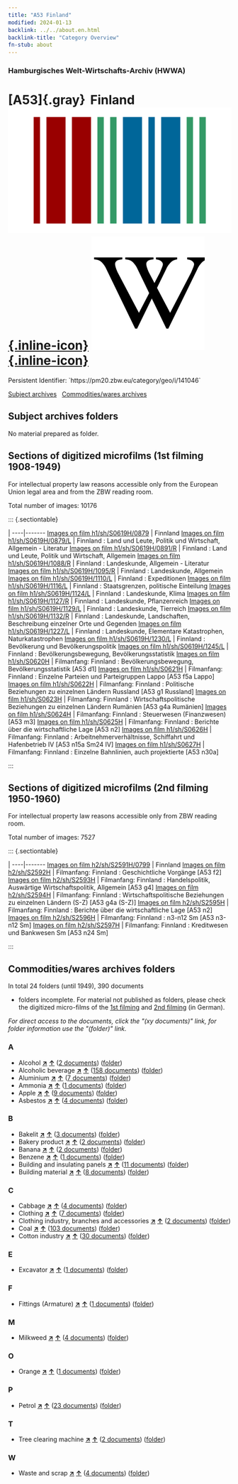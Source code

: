 ```yaml
---
title: "A53 Finland"
modified: 2024-01-13
backlink: ../../about.en.html
backlink-title: "Category Overview"
fn-stub: about
---
```


### Hamburgisches Welt-Wirtschafts-Archiv (HWWA)

# [A53]{.gray}&#8201; Finland &#160; [![Wikidata](/images/Wikidata-logo.svg "Wikidata"){.inline-icon}](http://www.wikidata.org/entity/Q33) [![Wikipedia](/images/Wikipedia-W.svg "Wikipedia"){.inline-icon}](https://en.wikipedia.org/wiki/Finland)

<div class="hint">Persistent Identifier: `https://pm20.zbw.eu/category/geo/i/141046`</div>





[Subject archives](#subject-archives-folders) &#160; [Commodities/wares archives](#commoditieswares-archives-folders)




## Subject archives folders








No material prepared as folder.



<a id="filmsections" />

## Sections of digitized microfilms (1st filming 1908-1949)

<p>For intellectual property law reasons accessible only from the European Union legal area and from the ZBW reading room.</p>



<p>Total number of images: 10176</p>




::: {.sectiontable}

 | 
----|-------
<a class="btn" href="https://pm20.zbw.eu/film/h1/sh/S0619H/0879" rel="nofollow">Images on film h1/sh/S0619H/0879</a> | Finnland
<a class="btn" href="https://pm20.zbw.eu/film/h1/sh/S0619H/0879/L" rel="nofollow">Images on film h1/sh/S0619H/0879/L</a> | Finnland : Land und Leute, Politik und Wirtschaft, Allgemein - Literatur
<a class="btn" href="https://pm20.zbw.eu/film/h1/sh/S0619H/0891/R" rel="nofollow">Images on film h1/sh/S0619H/0891/R</a> | Finnland : Land und Leute, Politik und Wirtschaft, Allgemein
<a class="btn" href="https://pm20.zbw.eu/film/h1/sh/S0619H/1088/R" rel="nofollow">Images on film h1/sh/S0619H/1088/R</a> | Finnland : Landeskunde, Allgemein - Literatur
<a class="btn" href="https://pm20.zbw.eu/film/h1/sh/S0619H/1095/R" rel="nofollow">Images on film h1/sh/S0619H/1095/R</a> | Finnland : Landeskunde, Allgemein
<a class="btn" href="https://pm20.zbw.eu/film/h1/sh/S0619H/1110/L" rel="nofollow">Images on film h1/sh/S0619H/1110/L</a> | Finnland : Expeditionen
<a class="btn" href="https://pm20.zbw.eu/film/h1/sh/S0619H/1116/L" rel="nofollow">Images on film h1/sh/S0619H/1116/L</a> | Finnland : Staatsgrenzen, politische Einteilung
<a class="btn" href="https://pm20.zbw.eu/film/h1/sh/S0619H/1124/L" rel="nofollow">Images on film h1/sh/S0619H/1124/L</a> | Finnland : Landeskunde, Klima
<a class="btn" href="https://pm20.zbw.eu/film/h1/sh/S0619H/1127/R" rel="nofollow">Images on film h1/sh/S0619H/1127/R</a> | Finnland : Landeskunde, Pflanzenreich
<a class="btn" href="https://pm20.zbw.eu/film/h1/sh/S0619H/1129/L" rel="nofollow">Images on film h1/sh/S0619H/1129/L</a> | Finnland : Landeskunde, Tierreich
<a class="btn" href="https://pm20.zbw.eu/film/h1/sh/S0619H/1132/R" rel="nofollow">Images on film h1/sh/S0619H/1132/R</a> | Finnland : Landeskunde, Landschaften, Beschreibung einzelner Orte und Gegenden
<a class="btn" href="https://pm20.zbw.eu/film/h1/sh/S0619H/1227/L" rel="nofollow">Images on film h1/sh/S0619H/1227/L</a> | Finnland : Landeskunde, Elementare Katastrophen, Naturkatastrophen
<a class="btn" href="https://pm20.zbw.eu/film/h1/sh/S0619H/1230/L" rel="nofollow">Images on film h1/sh/S0619H/1230/L</a> | Finnland : Bevölkerung und Bevölkerungspolitik
<a class="btn" href="https://pm20.zbw.eu/film/h1/sh/S0619H/1245/L" rel="nofollow">Images on film h1/sh/S0619H/1245/L</a> | Finnland : Bevölkerungsbewegung, Bevölkerungsstatistik
<a class="btn" href="https://pm20.zbw.eu/film/h1/sh/S0620H" rel="nofollow">Images on film h1/sh/S0620H</a> | Filmanfang: Finnland : Bevölkerungsbewegung, Bevölkerungsstatistik [A53 d1]
<a class="btn" href="https://pm20.zbw.eu/film/h1/sh/S0621H" rel="nofollow">Images on film h1/sh/S0621H</a> | Filmanfang: Finnland : Einzelne Parteien und Parteigruppen Lappo [A53 f5a Lappo]
<a class="btn" href="https://pm20.zbw.eu/film/h1/sh/S0622H" rel="nofollow">Images on film h1/sh/S0622H</a> | Filmanfang: Finnland : Politische Beziehungen zu einzelnen Ländern Russland [A53 g1 Russland]
<a class="btn" href="https://pm20.zbw.eu/film/h1/sh/S0623H" rel="nofollow">Images on film h1/sh/S0623H</a> | Filmanfang: Finnland : Wirtschaftspolitische Beziehungen zu einzelnen Ländern Rumänien [A53 g4a Rumänien]
<a class="btn" href="https://pm20.zbw.eu/film/h1/sh/S0624H" rel="nofollow">Images on film h1/sh/S0624H</a> | Filmanfang: Finnland : Steuerwesen (Finanzwesen) [A53 m3]
<a class="btn" href="https://pm20.zbw.eu/film/h1/sh/S0625H" rel="nofollow">Images on film h1/sh/S0625H</a> | Filmanfang: Finnland : Berichte über die wirtschaftliche Lage [A53 n2]
<a class="btn" href="https://pm20.zbw.eu/film/h1/sh/S0626H" rel="nofollow">Images on film h1/sh/S0626H</a> | Filmanfang: Finnland : Arbeitnehmerverhältnisse, Schiffahrt und Hafenbetrieb IV [A53 n15a Sm24 IV]
<a class="btn" href="https://pm20.zbw.eu/film/h1/sh/S0627H" rel="nofollow">Images on film h1/sh/S0627H</a> | Filmanfang: Finnland : Einzelne Bahnlinien, auch projektierte [A53 n30a]


:::




## Sections of digitized microfilms (2nd filming 1950-1960)

<p>For intellectual property law reasons accessible only from ZBW reading room.</p>



<p>Total number of images: 7527</p>




::: {.sectiontable}

 | 
----|-------
<a class="btn" href="https://pm20.zbw.eu/film/h2/sh/S2591H/0799" rel="nofollow">Images on film h2/sh/S2591H/0799</a> | Finnland
<a class="btn" href="https://pm20.zbw.eu/film/h2/sh/S2592H" rel="nofollow">Images on film h2/sh/S2592H</a> | Filmanfang: Finnland : Geschichtliche Vorgänge [A53 f2]
<a class="btn" href="https://pm20.zbw.eu/film/h2/sh/S2593H" rel="nofollow">Images on film h2/sh/S2593H</a> | Filmanfang: Finnland : Handelspolitik, Auswärtige Wirtschaftspolitik, Allgemein [A53 g4]
<a class="btn" href="https://pm20.zbw.eu/film/h2/sh/S2594H" rel="nofollow">Images on film h2/sh/S2594H</a> | Filmanfang: Finnland : Wirtschaftspolitische Beziehungen zu einzelnen Ländern (S-Z) [A53 g4a (S-Z)]
<a class="btn" href="https://pm20.zbw.eu/film/h2/sh/S2595H" rel="nofollow">Images on film h2/sh/S2595H</a> | Filmanfang: Finnland : Berichte über die wirtschaftliche Lage [A53 n2]
<a class="btn" href="https://pm20.zbw.eu/film/h2/sh/S2596H" rel="nofollow">Images on film h2/sh/S2596H</a> | Filmanfang: Finnland : n3-n12 Sm [A53 n3-n12 Sm]
<a class="btn" href="https://pm20.zbw.eu/film/h2/sh/S2597H" rel="nofollow">Images on film h2/sh/S2597H</a> | Filmanfang: Finnland : Kreditwesen und Bankwesen Sm [A53 n24 Sm]


:::














## Commodities/wares archives folders











In total 24 folders (until 1949), 390 documents
- folders incomplete.  For material not published as folders, please check the
digitized micro-films of the [1st filming](/film/h1_wa.de.html) and [2nd
filming](/film/h2_wa.de.html) (in German).

_For direct access to the documents, click the "(xy documents)" link, for folder information use the "(folder)" link._



### A

- Alcohol [**&nearr;**](../../../ware/i/163481/about.en.html "Alcohol (xXX all over the world)") [**&uarr;**](../../../ware/about.en.html#PID13-Ko02 "Ware category system") (<a href="https://pm20.zbw.eu/iiifview/folder/wa/163481,141046" title="about: Alcohol : Finland" target="_blank">2 documents</a>) ([folder](../../../../folder/wa/1634xx/163481/1410xx/141046/about.en.html))
- Alcoholic beverage [**&nearr;**](../../../ware/i/141966/about.en.html "Alcoholic beverage (xXX all over the world)") [**&uarr;**](../../../ware/about.en.html#PID20.02-Sp "Ware category system") (<a href="https://pm20.zbw.eu/iiifview/folder/wa/141966,141046" title="about: Alcoholic beverage : Finland" target="_blank">158 documents</a>) ([folder](../../../../folder/wa/1419xx/141966/1410xx/141046/about.en.html))
- Aluminium [**&nearr;**](../../../ware/i/141969/about.en.html "Aluminium (xXX all over the world)") [**&uarr;**](../../../ware/about.en.html#PID07.01-Lm01 "Ware category system") (<a href="https://pm20.zbw.eu/iiifview/folder/wa/141969,141046" title="about: Aluminium : Finland" target="_blank">7 documents</a>) ([folder](../../../../folder/wa/1419xx/141969/1410xx/141046/about.en.html))
- Ammonia [**&nearr;**](../../../ware/i/165930/about.en.html "Ammonia (xXX all over the world)") [**&uarr;**](../../../ware/about.en.html#PID13-Du01 "Ware category system") (<a href="https://pm20.zbw.eu/iiifview/folder/wa/165930,141046" title="about: Ammonia : Finland" target="_blank">1 documents</a>) ([folder](../../../../folder/wa/1659xx/165930/1410xx/141046/about.en.html))
- Apple [**&nearr;**](../../../ware/i/141980/about.en.html "Apple (xXX all over the world)") [**&uarr;**](../../../ware/about.en.html#PLW04-Ob01 "Ware category system") (<a href="https://pm20.zbw.eu/iiifview/folder/wa/141980,141046" title="about: Apple : Finland" target="_blank">9 documents</a>) ([folder](../../../../folder/wa/1419xx/141980/1410xx/141046/about.en.html))
- Asbestos [**&nearr;**](../../../ware/i/142014/about.en.html "Asbestos (xXX all over the world)") [**&uarr;**](../../../ware/about.en.html#PID23-As "Ware category system") (<a href="https://pm20.zbw.eu/iiifview/folder/wa/142014,141046" title="about: Asbestos : Finland" target="_blank">4 documents</a>) ([folder](../../../../folder/wa/1420xx/142014/1410xx/141046/about.en.html))

### B

- Bakelit [**&nearr;**](../../../ware/i/142029/about.en.html "Bakelit (xXX all over the world)") [**&uarr;**](../../../ware/about.en.html#PID14-Ha01 "Ware category system") (<a href="https://pm20.zbw.eu/iiifview/folder/wa/142029,141046" title="about: Bakelit : Finland" target="_blank">3 documents</a>) ([folder](../../../../folder/wa/1420xx/142029/1410xx/141046/about.en.html))
- Bakery product [**&nearr;**](../../../ware/i/142026/about.en.html "Bakery product (xXX all over the world)") [**&uarr;**](../../../ware/about.en.html#PID20-Ba "Ware category system") (<a href="https://pm20.zbw.eu/iiifview/folder/wa/142026,141046" title="about: Bakery product : Finland" target="_blank">2 documents</a>) ([folder](../../../../folder/wa/1420xx/142026/1410xx/141046/about.en.html))
- Banana [**&nearr;**](../../../ware/i/142038/about.en.html "Banana (xXX all over the world)") [**&uarr;**](../../../ware/about.en.html#PLW04-Bn "Ware category system") (<a href="https://pm20.zbw.eu/iiifview/folder/wa/142038,141046" title="about: Banana : Finland" target="_blank">2 documents</a>) ([folder](../../../../folder/wa/1420xx/142038/1410xx/141046/about.en.html))
- Benzene [**&nearr;**](../../../ware/i/142110/about.en.html "Benzene (xXX all over the world)") [**&uarr;**](../../../ware/about.en.html#PID13-Ko04 "Ware category system") (<a href="https://pm20.zbw.eu/iiifview/folder/wa/142110,141046" title="about: Benzene : Finland" target="_blank">1 documents</a>) ([folder](../../../../folder/wa/1421xx/142110/1410xx/141046/about.en.html))
- Building and insulating panels [**&nearr;**](../../../ware/i/142083/about.en.html "Building and insulating panels (xXX all over the world)") [**&uarr;**](../../../ware/about.en.html#PID22-Bf01 "Ware category system") (<a href="https://pm20.zbw.eu/iiifview/folder/wa/142083,141046" title="about: Building and insulating panels : Finland" target="_blank">11 documents</a>) ([folder](../../../../folder/wa/1420xx/142083/1410xx/141046/about.en.html))
- Building material [**&nearr;**](../../../ware/i/142086/about.en.html "Building material (xXX all over the world)") [**&uarr;**](../../../ware/about.en.html#PID22-Bs "Ware category system") (<a href="https://pm20.zbw.eu/iiifview/folder/wa/142086,141046" title="about: Building material : Finland" target="_blank">8 documents</a>) ([folder](../../../../folder/wa/1420xx/142086/1410xx/141046/about.en.html))

### C

- Cabbage [**&nearr;**](../../../ware/i/143119/about.en.html "Cabbage (xXX all over the world)") [**&uarr;**](../../../ware/about.en.html#PLW04-Gm08 "Ware category system") (<a href="https://pm20.zbw.eu/iiifview/folder/wa/143119,141046" title="about: Cabbage : Finland" target="_blank">4 documents</a>) ([folder](../../../../folder/wa/1431xx/143119/1410xx/141046/about.en.html))
- Clothing [**&nearr;**](../../../ware/i/142106/about.en.html "Clothing (xXX all over the world)") [**&uarr;**](../../../ware/about.en.html#PID19-Bk "Ware category system") (<a href="https://pm20.zbw.eu/iiifview/folder/wa/142106,141046" title="about: Clothing : Finland" target="_blank">7 documents</a>) ([folder](../../../../folder/wa/1421xx/142106/1410xx/141046/about.en.html))
- Clothing industry, branches and accessories [**&nearr;**](../../../ware/i/166456/about.en.html "Clothing industry, branches and accessories (xXX all over the world)") [**&uarr;**](../../../ware/about.en.html#PID19-Bz "Ware category system") (<a href="https://pm20.zbw.eu/iiifview/folder/wa/166456,141046" title="about: Clothing industry, branches and accessories : Finland" target="_blank">2 documents</a>) ([folder](../../../../folder/wa/1664xx/166456/1410xx/141046/about.en.html))
- Coal [**&nearr;**](../../../ware/i/143120/about.en.html "Coal (xXX all over the world)") [**&uarr;**](../../../ware/about.en.html#PRB02.01 "Ware category system") (<a href="https://pm20.zbw.eu/iiifview/folder/wa/143120,141046" title="about: Coal : Finland" target="_blank">103 documents</a>) ([folder](../../../../folder/wa/1431xx/143120/1410xx/141046/about.en.html))
- Cotton industry [**&nearr;**](../../../ware/i/142091/about.en.html "Cotton industry (xXX all over the world)") [**&uarr;**](../../../ware/about.en.html#PID19-Bw01 "Ware category system") (<a href="https://pm20.zbw.eu/iiifview/folder/wa/142091,141046" title="about: Cotton industry : Finland" target="_blank">30 documents</a>) ([folder](../../../../folder/wa/1420xx/142091/1410xx/141046/about.en.html))

### E

- Excavator [**&nearr;**](../../../ware/i/142028/about.en.html "Excavator (xXX all over the world)") [**&uarr;**](../../../ware/about.en.html#PID09.02-Nf01 "Ware category system") (<a href="https://pm20.zbw.eu/iiifview/folder/wa/142028,141046" title="about: Excavator : Finland" target="_blank">1 documents</a>) ([folder](../../../../folder/wa/1420xx/142028/1410xx/141046/about.en.html))

### F

- Fittings (Armature) [**&nearr;**](../../../ware/i/142004/about.en.html "Fittings (Armature) (xXX all over the world)") [**&uarr;**](../../../ware/about.en.html#PID08-Ar "Ware category system") (<a href="https://pm20.zbw.eu/iiifview/folder/wa/142004,141046" title="about: Fittings (Armature) : Finland" target="_blank">1 documents</a>) ([folder](../../../../folder/wa/1420xx/142004/1410xx/141046/about.en.html))

### M

- Milkweed [**&nearr;**](../../../ware/i/142013/about.en.html "Milkweed (xXX all over the world)") [**&uarr;**](../../../ware/about.en.html#PID19-Nf06 "Ware category system") (<a href="https://pm20.zbw.eu/iiifview/folder/wa/142013,141046" title="about: Milkweed : Finland" target="_blank">4 documents</a>) ([folder](../../../../folder/wa/1420xx/142013/1410xx/141046/about.en.html))

### O

- Orange [**&nearr;**](../../../ware/i/141981/about.en.html "Orange (xXX all over the world)") [**&uarr;**](../../../ware/about.en.html#PLW04-Zs01 "Ware category system") (<a href="https://pm20.zbw.eu/iiifview/folder/wa/141981,141046" title="about: Orange : Finland" target="_blank">1 documents</a>) ([folder](../../../../folder/wa/1419xx/141981/1410xx/141046/about.en.html))

### P

- Petrol [**&nearr;**](../../../ware/i/142108/about.en.html "Petrol (xXX all over the world)") [**&uarr;**](../../../ware/about.en.html#PID13.02-Ks02 "Ware category system") (<a href="https://pm20.zbw.eu/iiifview/folder/wa/142108,141046" title="about: Petrol : Finland" target="_blank">23 documents</a>) ([folder](../../../../folder/wa/1421xx/142108/1410xx/141046/about.en.html))

### T

- Tree clearing machine [**&nearr;**](../../../ware/i/142087/about.en.html "Tree clearing machine (xXX all over the world)") [**&uarr;**](../../../ware/about.en.html#PID08-Ld01 "Ware category system") (<a href="https://pm20.zbw.eu/iiifview/folder/wa/142087,141046" title="about: Tree clearing machine : Finland" target="_blank">2 documents</a>) ([folder](../../../../folder/wa/1420xx/142087/1410xx/141046/about.en.html))

### W

- Waste and scrap [**&nearr;**](../../../ware/i/141942/about.en.html "Waste and scrap (xXX all over the world)") [**&uarr;**](../../../ware/about.en.html#PRB01-01 "Ware category system") (<a href="https://pm20.zbw.eu/iiifview/folder/wa/141942,141046" title="about: Waste and scrap : Finland" target="_blank">4 documents</a>) ([folder](../../../../folder/wa/1419xx/141942/1410xx/141046/about.en.html))




